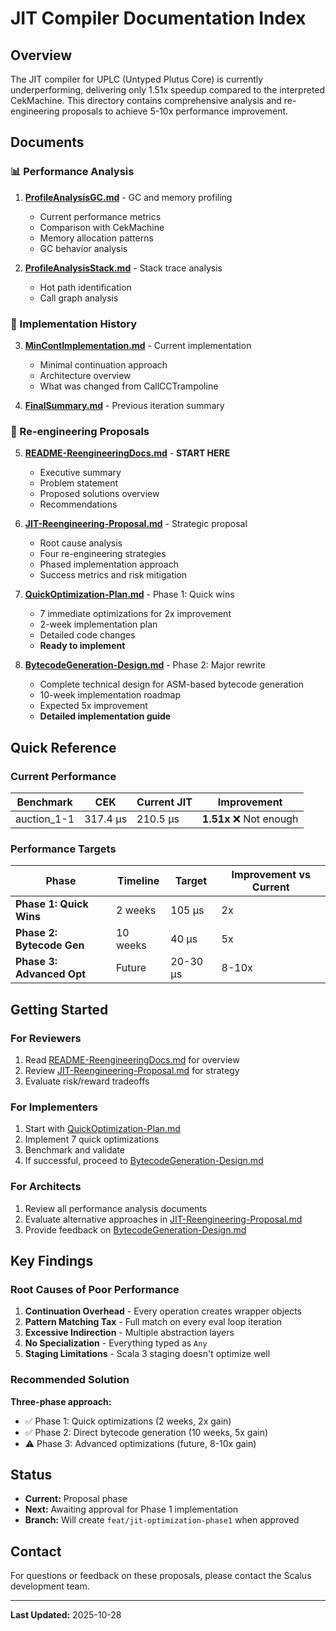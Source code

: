 # JIT Compiler Documentation Index

## Overview

The JIT compiler for UPLC (Untyped Plutus Core) is currently underperforming, delivering only 1.51x speedup compared to the interpreted CekMachine. This directory contains comprehensive analysis and re-engineering proposals to achieve 5-10x performance improvement.

## Documents

### 📊 Performance Analysis

1. **[ProfileAnalysisGC.md](ProfileAnalysisGC.md)** - GC and memory profiling
   - Current performance metrics
   - Comparison with CekMachine
   - Memory allocation patterns
   - GC behavior analysis

2. **[ProfileAnalysisStack.md](ProfileAnalysisStack.md)** - Stack trace analysis
   - Hot path identification
   - Call graph analysis

### 📝 Implementation History

3. **[MinContImplementation.md](MinContImplementation.md)** - Current implementation
   - Minimal continuation approach
   - Architecture overview
   - What was changed from CallCCTrampoline

4. **[FinalSummary.md](FinalSummary.md)** - Previous iteration summary

### 🚀 Re-engineering Proposals

5. **[README-ReengineeringDocs.md](README-ReengineeringDocs.md)** - **START HERE**
   - Executive summary
   - Problem statement
   - Proposed solutions overview
   - Recommendations

6. **[JIT-Reengineering-Proposal.md](JIT-Reengineering-Proposal.md)** - Strategic proposal
   - Root cause analysis
   - Four re-engineering strategies
   - Phased implementation approach
   - Success metrics and risk mitigation

7. **[QuickOptimization-Plan.md](QuickOptimization-Plan.md)** - Phase 1: Quick wins
   - 7 immediate optimizations for 2x improvement
   - 2-week implementation plan
   - Detailed code changes
   - **Ready to implement**

8. **[BytecodeGeneration-Design.md](BytecodeGeneration-Design.md)** - Phase 2: Major rewrite
   - Complete technical design for ASM-based bytecode generation
   - 10-week implementation roadmap
   - Expected 5x improvement
   - **Detailed implementation guide**

## Quick Reference

### Current Performance

| Benchmark | CEK | Current JIT | Improvement |
|-----------|-----|-------------|-------------|
| auction_1-1 | 317.4 μs | 210.5 μs | **1.51x** ❌ Not enough |

### Performance Targets

| Phase | Timeline | Target | Improvement vs Current |
|-------|----------|--------|----------------------|
| **Phase 1: Quick Wins** | 2 weeks | 105 μs | 2x |
| **Phase 2: Bytecode Gen** | 10 weeks | 40 μs | 5x |
| **Phase 3: Advanced Opt** | Future | 20-30 μs | 8-10x |

## Getting Started

### For Reviewers
1. Read [README-ReengineeringDocs.md](README-ReengineeringDocs.md) for overview
2. Review [JIT-Reengineering-Proposal.md](JIT-Reengineering-Proposal.md) for strategy
3. Evaluate risk/reward tradeoffs

### For Implementers
1. Start with [QuickOptimization-Plan.md](QuickOptimization-Plan.md)
2. Implement 7 quick optimizations
3. Benchmark and validate
4. If successful, proceed to [BytecodeGeneration-Design.md](BytecodeGeneration-Design.md)

### For Architects
1. Review all performance analysis documents
2. Evaluate alternative approaches in [JIT-Reengineering-Proposal.md](JIT-Reengineering-Proposal.md)
3. Provide feedback on [BytecodeGeneration-Design.md](BytecodeGeneration-Design.md)

## Key Findings

### Root Causes of Poor Performance

1. **Continuation Overhead** - Every operation creates wrapper objects
2. **Pattern Matching Tax** - Full match on every eval loop iteration
3. **Excessive Indirection** - Multiple abstraction layers
4. **No Specialization** - Everything typed as `Any`
5. **Staging Limitations** - Scala 3 staging doesn't optimize well

### Recommended Solution

**Three-phase approach:**
- ✅ Phase 1: Quick optimizations (2 weeks, 2x gain)
- ✅ Phase 2: Direct bytecode generation (10 weeks, 5x gain)
- ⚠️ Phase 3: Advanced optimizations (future, 8-10x gain)

## Status

- **Current:** Proposal phase
- **Next:** Awaiting approval for Phase 1 implementation
- **Branch:** Will create `feat/jit-optimization-phase1` when approved

## Contact

For questions or feedback on these proposals, please contact the Scalus development team.

---

**Last Updated:** 2025-10-28
